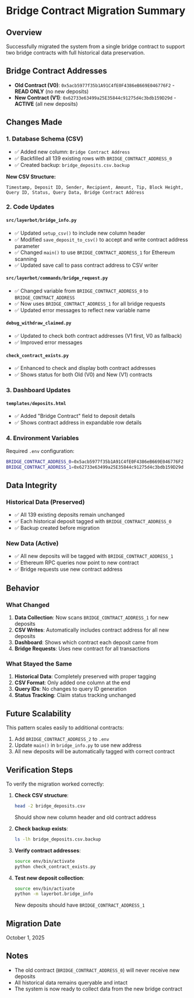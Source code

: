 # Bridge Contract Migration Summary

## Overview
Successfully migrated the system from a single bridge contract to support two bridge contracts with full historical data preservation.

## Bridge Contract Addresses
- **Old Contract (V0)**: `0x5acb5977f35b1A91C4fE0F4386eB669E046776F2` - **READ ONLY** (no new deposits)
- **New Contract (V1)**: `0x62733e63499a25E35844c91275d4c3bdb159D29d` - **ACTIVE** (all new deposits)

## Changes Made

### 1. Database Schema (CSV)
- ✅ Added new column: `Bridge Contract Address`
- ✅ Backfilled all 139 existing rows with `BRIDGE_CONTRACT_ADDRESS_0`
- ✅ Created backup: `bridge_deposits.csv.backup`

**New CSV Structure:**
```
Timestamp, Deposit ID, Sender, Recipient, Amount, Tip, Block Height, Query ID, Status, Query Data, Bridge Contract Address
```

### 2. Code Updates

#### `src/layerbot/bridge_info.py`
- ✅ Updated `setup_csv()` to include new column header
- ✅ Modified `save_deposit_to_csv()` to accept and write contract address parameter
- ✅ Changed `main()` to use `BRIDGE_CONTRACT_ADDRESS_1` for Ethereum scanning
- ✅ Updated save call to pass contract address to CSV writer

#### `src/layerbot/commands/bridge_request.py`
- ✅ Changed variable from `BRIDGE_CONTRACT_ADDRESS_0` to `BRIDGE_CONTRACT_ADDRESS`
- ✅ Now uses `BRIDGE_CONTRACT_ADDRESS_1` for all bridge requests
- ✅ Updated error messages to reflect new variable name

#### `debug_withdraw_claimed.py`
- ✅ Updated to check both contract addresses (V1 first, V0 as fallback)
- ✅ Improved error messages

#### `check_contract_exists.py`
- ✅ Enhanced to check and display both contract addresses
- ✅ Shows status for both Old (V0) and New (V1) contracts

### 3. Dashboard Updates

#### `templates/deposits.html`
- ✅ Added "Bridge Contract" field to deposit details
- ✅ Shows contract address in expandable row details

### 4. Environment Variables

Required `.env` configuration:
```bash
BRIDGE_CONTRACT_ADDRESS_0=0x5acb5977f35b1A91C4fE0F4386eB669E046776F2
BRIDGE_CONTRACT_ADDRESS_1=0x62733e63499a25E35844c91275d4c3bdb159D29d
```

## Data Integrity

### Historical Data (Preserved)
- ✅ All 139 existing deposits remain unchanged
- ✅ Each historical deposit tagged with `BRIDGE_CONTRACT_ADDRESS_0`
- ✅ Backup created before migration

### New Data (Active)
- ✅ All new deposits will be tagged with `BRIDGE_CONTRACT_ADDRESS_1`
- ✅ Ethereum RPC queries now point to new contract
- ✅ Bridge requests use new contract address

## Behavior

### What Changed
1. **Data Collection**: Now scans `BRIDGE_CONTRACT_ADDRESS_1` for new deposits
2. **CSV Writes**: Automatically includes contract address for all new deposits
3. **Dashboard**: Shows which contract each deposit came from
4. **Bridge Requests**: Uses new contract for all transactions

### What Stayed the Same
1. **Historical Data**: Completely preserved with proper tagging
2. **CSV Format**: Only added one column at the end
3. **Query IDs**: No changes to query ID generation
4. **Status Tracking**: Claim status tracking unchanged

## Future Scalability

This pattern scales easily to additional contracts:
1. Add `BRIDGE_CONTRACT_ADDRESS_2` to `.env`
2. Update `main()` in `bridge_info.py` to use new address
3. All new deposits will be automatically tagged with correct contract

## Verification Steps

To verify the migration worked correctly:

1. **Check CSV structure**:
   ```bash
   head -2 bridge_deposits.csv
   ```
   Should show new column header and old contract address

2. **Check backup exists**:
   ```bash
   ls -lh bridge_deposits.csv.backup
   ```

3. **Verify contract addresses**:
   ```bash
   source env/bin/activate
   python check_contract_exists.py
   ```

4. **Test new deposit collection**:
   ```bash
   source env/bin/activate
   python -m layerbot.bridge_info
   ```
   New deposits should have `BRIDGE_CONTRACT_ADDRESS_1`

## Migration Date
October 1, 2025

## Notes
- The old contract (`BRIDGE_CONTRACT_ADDRESS_0`) will never receive new deposits
- All historical data remains queryable and intact
- The system is now ready to collect data from the new bridge contract

